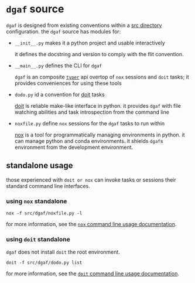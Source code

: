 # `dgaf` source

`dgaf` is designed from existing conventions within a [src directory](https://hynek.me/articles/testing-packaging/) configuration. the `dgaf` source has modules for:

* `__init__.py` makes it a python project and usable interactively

    it defines the docstring and version to comply with the flit convention.

* `__main__.py` defines the CLI for `dgaf`

    `dgaf` is an composite [`typer`][typer] api overtop of `nox` sessions and `doit` tasks; it provides conveniences for using these tools

* `dodo.py` id a convention for [doit] tasks

    [doit] is reliable make-like interface in python. it provides `dgaf` with file watching abilities and task introspection from the command line

* `noxfile.py` define `nox` sessions for the `dgaf` tasks to run within

    [nox] is a tool for programmatically managing environments in python. it can manage python and conda environments. it shields `dgaf`s environment from the development environment.

## standalone usage

those experienced with `doit or nox` can invoke tasks or sessions their standard command line interfaces.

### using `nox` standalone

    nox -f src/dgaf/noxfile.py -l

for more information, see the [`nox` command line usage documentation](https://nox.thea.codes/en/stable/usage.html).

### using `doit` standalone

`dgaf` does not install `doit` the root environment.

    doit -f src/dgaf/dodo.py list

for more information, see the [`doit` command line usage documentation](https://pydoit.org/cmd_run.html).

[doit]: https://pydoit.org/
[nox]: https://nox.thea.codes/
[typer]: https://typer.tiangolo.com/